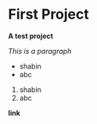 # First Project

**A test project**

*This is a paragraph*

- shabin
- abc

1. shabin
2. abc

**link**

 <shabin>

 
  
